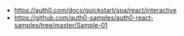 - https://auth0.com/docs/quickstart/spa/react/interactive
- https://github.com/auth0-samples/auth0-react-samples/tree/master/Sample-01
